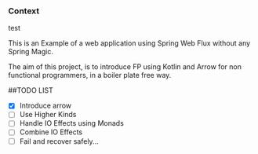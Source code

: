 ### Context

test

This is an Example of a web application using Spring Web Flux without any Spring Magic.

The aim of this project, is to introduce FP using Kotlin and Arrow for non functional programmers, in a boiler plate free way.  


##TODO LIST
 - [x] Introduce arrow
 - [ ] Use Higher Kinds
 - [ ] Handle IO Effects using Monads
 - [ ] Combine IO Effects
 - [ ] Fail and recover safely...   
